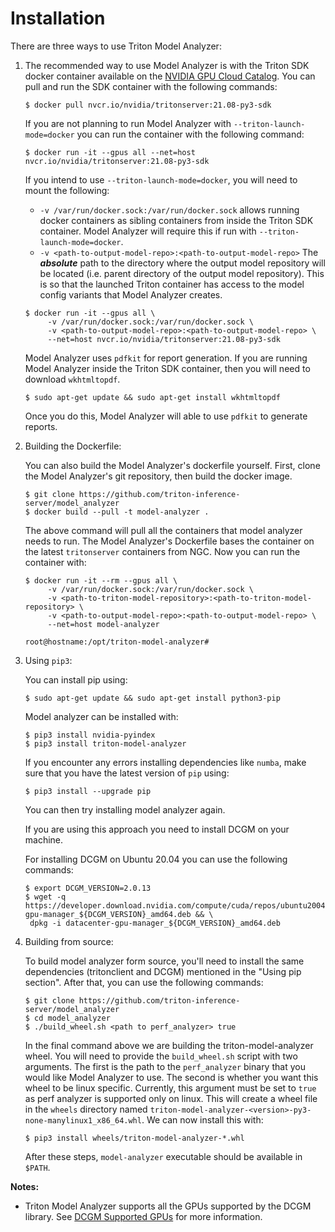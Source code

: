 <!--
Copyright (c) 2020, NVIDIA CORPORATION. All rights reserved.

Licensed under the Apache License, Version 2.0 (the "License");
you may not use this file except in compliance with the License.
You may obtain a copy of the License at

    http://www.apache.org/licenses/LICENSE-2.0

Unless required by applicable law or agreed to in writing, software
distributed under the License is distributed on an "AS IS" BASIS,
WITHOUT WARRANTIES OR CONDITIONS OF ANY KIND, either express or implied.
See the License for the specific language governing permissions and
limitations under the License.
-->

# Installation

There are three ways to use Triton Model Analyzer:

1. The recommended way to use Model Analyzer is with the Triton SDK docker
   container available on the [NVIDIA GPU Cloud
   Catalog](https://ngc.nvidia.com/catalog/containers/nvidia:tritonserver). You
   can pull and run the SDK container with the following commands:

   ```
   $ docker pull nvcr.io/nvidia/tritonserver:21.08-py3-sdk
   ```

   If you are not planning to run Model Analyzer with
   `--triton-launch-mode=docker` you can run the container with the following
   command:

   ```
   $ docker run -it --gpus all --net=host nvcr.io/nvidia/tritonserver:21.08-py3-sdk
   ```

   If you intend to use `--triton-launch-mode=docker`, you will need to mount
   the following: 
      * `-v /var/run/docker.sock:/var/run/docker.sock` allows running docker
        containers as sibling containers from inside the Triton SDK container.
        Model Analyzer will require this if run  with
        `--triton-launch-mode=docker`.
      * `-v <path-to-output-model-repo>:<path-to-output-model-repo>` The
        ***absolute*** path to the directory where the output model repository
        will be located (i.e. parent directory of the output model repository).
        This is so that the launched Triton container has access to the model
        config variants that Model Analyzer creates.

   ```
   $ docker run -it --gpus all \
        -v /var/run/docker.sock:/var/run/docker.sock \
        -v <path-to-output-model-repo>:<path-to-output-model-repo> \
        --net=host nvcr.io/nvidia/tritonserver:21.08-py3-sdk
   ```

   Model Analyzer uses `pdfkit` for report generation. If you are running Model
   Analyzer inside the Triton SDK container, then you will need to download
   `wkhtmltopdf`.

   ```
   $ sudo apt-get update && sudo apt-get install wkhtmltopdf
   ```

   Once you do this, Model Analyzer will able to use `pdfkit` to generate
   reports.

2. Building the Dockerfile:

   You can also build the Model Analyzer's dockerfile yourself. First, clone the
   Model Analyzer's git repository, then build the docker image.

   ```
   $ git clone https://github.com/triton-inference-server/model_analyzer
   $ docker build --pull -t model-analyzer .
   ```

   The above command will pull all the containers that model analyzer needs to
   run. The Model Analyzer's Dockerfile bases the container on the latest
   `tritonserver` containers from NGC. Now you can run the container with:

   ```
   $ docker run -it --rm --gpus all \
        -v /var/run/docker.sock:/var/run/docker.sock \
        -v <path-to-triton-model-repository>:<path-to-triton-model-repository> \
        -v <path-to-output-model-repo>:<path-to-output-model-repo> \
        --net=host model-analyzer

   root@hostname:/opt/triton-model-analyzer# 
   ```

3. Using `pip3`:

   You can install pip using:
   ```
   $ sudo apt-get update && sudo apt-get install python3-pip
   ```

   Model analyzer can be installed with: 
   ```
   $ pip3 install nvidia-pyindex
   $ pip3 install triton-model-analyzer
   ```

   If you encounter any errors installing dependencies like `numba`, make sure
   that you have the latest version of `pip` using:

   ```
   $ pip3 install --upgrade pip
   ```

   You can then try installing model analyzer again.

   If you are using this approach you need to install DCGM on your machine.

   For installing DCGM on Ubuntu 20.04 you can use the following commands:
   ```
   $ export DCGM_VERSION=2.0.13
   $ wget -q https://developer.download.nvidia.com/compute/cuda/repos/ubuntu2004/x86_64/datacenter-gpu-manager_${DCGM_VERSION}_amd64.deb && \
    dpkg -i datacenter-gpu-manager_${DCGM_VERSION}_amd64.deb
   ```

4. Building from source:

   To build model analyzer form source, you'll need to install the same
   dependencies (tritonclient and DCGM) mentioned in the "Using pip section".
   After that, you can use the following commands:

   ```
   $ git clone https://github.com/triton-inference-server/model_analyzer
   $ cd model_analyzer
   $ ./build_wheel.sh <path to perf_analyzer> true
   ```

   In the final command above we are building the triton-model-analyzer wheel.
   You will need to provide the `build_wheel.sh` script with two arguments. The
   first is the path to the `perf_analyzer` binary that you would like Model
   Analyzer to use. The second is whether you want this wheel to be linux
   specific. Currently, this argument must be set to `true` as perf analyzer is
   supported only on linux. This will create a wheel file in the `wheels`
   directory named
   `triton-model-analyzer-<version>-py3-none-manylinux1_x86_64.whl`. We can now
   install this with:

   ```
   $ pip3 install wheels/triton-model-analyzer-*.whl
   ```

   After these steps, `model-analyzer` executable should be available in
   `$PATH`.

**Notes:**
* Triton Model Analyzer supports all the GPUs supported by the DCGM library. See
  [DCGM Supported
  GPUs](https://docs.nvidia.com/datacenter/dcgm/latest/dcgm-user-guide/getting-started.html#supported-platforms)
  for more information.

